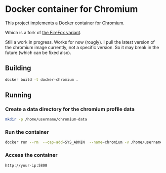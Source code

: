 # Docker container for Chromium

This project implements a Docker container for [Chromium](https://www.chromium.org/Home).

Which is a fork of [the FireFox variant](https://github.com/jlesage/docker-firefox).

Still a work in progress. Works for now (rougly).
I pull the latest version of the chromium image currently, not a specific version.
So it may break in the future (which can be fixed also).

## Building

```bash
docker build -t docker-chromium .
```

## Running

### Create a data directory for the chromium profile data
```bash
mkdir -p /home/username/chromium-data
```

### Run the container
```bash
docker run --rm  --cap-add=SYS_ADMIN  --name=chromium -v /home/username/chromium-data:/config:rw    -p 5800:5800     docker-chromium
```

### Access the container
```
http://your-ip:5800
```